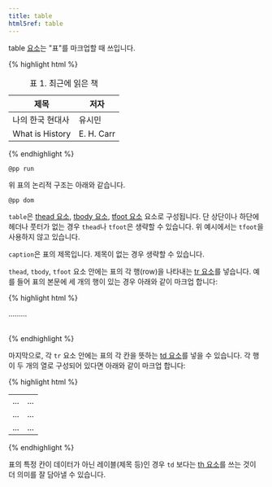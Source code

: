 ```yaml
---
title: table
html5ref: table
---
```

table [요소](/docs/HTML_Element.html)는 "표"를 마크업할 때 쓰입니다.

{% highlight html %}
<table>
  <caption>표 1. 최근에 읽은 책</caption>
  <thead>
    <tr>
      <th>제목</th>
      <th>저자</th>
    </tr>
  </thead>
  <tbody>
    <tr>
      <td>나의 한국 현대사</td>
      <td>유시민</td>
    </tr>
    <tr>
      <td>What is History</td>
      <td>E. H. Carr</td>
    </tr>
  </tbody>
</table>
{% endhighlight %}

``@pp run``

위 표의 논리적 구조는 아래와 같습니다.

``@pp dom``

``table``은 [thead 요소](/html/thead.html), [tbody 요소](/html/tbody.html), [tfoot 요소](/html/tfoot.html) 요소로 구성됩니다. 단 상단이나 하단에 헤더나 풋터가 없는 경우 ``thead``나 ``tfoot``은 생략할 수 있습니다. 위 예시에서는 ``tfoot``을 사용하지 않고 있습니다.

``caption``은 표의 제목입니다. 제목이 없는 경우 생략할 수 있습니다.

``thead``, ``tbody``, ``tfoot`` 요소 안에는 표의 각 행(row)을 나타내는 [tr 요소](/html/tr.html)를 넣습니다. 예를 들어 표의 본문에 세 개의 행이 있는 경우 아래와 같이 마크업 합니다:

{% highlight html %}
<table>
  <tbody>
    <tr>...</tr>
    <tr>...</tr>
    <tr>...</tr>
  </tbody>
</table>
{% endhighlight %}

마지막으로, 각 ``tr`` 요소 안에는 표의 각 칸을 뜻하는 [td 요소](/html/td.html)를 넣을 수 있습니다. 각 행이 두 개의 열로 구성되어 있다면 아래와 같이 마크업 합니다:

{% highlight html %}
<table>
  <tbody>
    <tr>
        <td>...</td>
        <td>...</td>
    </tr>
    <tr>
        <td>...</td>
        <td>...</td>
    </tr>
    <tr>
        <td>...</td>
        <td>...</td>
    </tr>
  </tbody>
</table>
{% endhighlight %}

표의 특정 칸이 데이터가 아닌 레이블(제목 등)인 경우 ``td`` 보다는 [th 요소](/html/th.html)를 쓰는 것이 더 의미를 잘 담아낼 수 있습니다.
